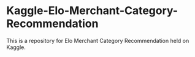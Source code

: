 # Kaggle-Elo-Merchant-Category-Recommendation

This is a repository for Elo Merchant Category Recommendation held on Kaggle.
